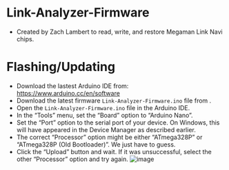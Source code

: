 # Link-Analyzer-Firmware
- Created by Zach Lambert to read, write, and restore Megaman Link Navi chips.

# Flashing/Updating
- Download the lastest Arduino IDE from: https://www.arduino.cc/en/software
- Download the latest firmware `Link-Analyzer-Firmware.ino` file from .
- Open the `Link-Analyzer-Firmware.ino` file in the Arduino IDE.
- In the “Tools” menu, set the “Board” option to “Arduino Nano”.
- Set the “Port” option to the serial port of your device. On Windows, this will have appeared in the Device Manager as described earlier.
- The correct “Processor” option might be either “ATmega328P” or “ATmega328P (Old Bootloader)”. We just have to guess.
- Click the “Upload” button and wait. If it was unsuccessful, select the other “Processor” option and try again.
![image](https://github.com/user-attachments/assets/256f5ebc-cfcb-41a3-9534-880efc523b79)
